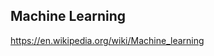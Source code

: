 ## Machine Learning

<a href="https://en.wikipedia.org/wiki/Machine_learning">https://en.wikipedia.org/wiki/Machine_learning</a>
